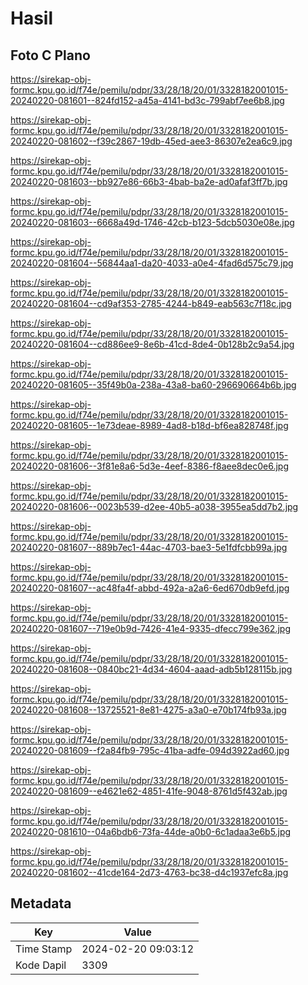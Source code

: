 # Hasil

## Foto C Plano

https://sirekap-obj-formc.kpu.go.id/f74e/pemilu/pdpr/33/28/18/20/01/3328182001015-20240220-081601--824fd152-a45a-4141-bd3c-799abf7ee6b8.jpg

https://sirekap-obj-formc.kpu.go.id/f74e/pemilu/pdpr/33/28/18/20/01/3328182001015-20240220-081602--f39c2867-19db-45ed-aee3-86307e2ea6c9.jpg

https://sirekap-obj-formc.kpu.go.id/f74e/pemilu/pdpr/33/28/18/20/01/3328182001015-20240220-081603--bb927e86-66b3-4bab-ba2e-ad0afaf3ff7b.jpg

https://sirekap-obj-formc.kpu.go.id/f74e/pemilu/pdpr/33/28/18/20/01/3328182001015-20240220-081603--6668a49d-1746-42cb-b123-5dcb5030e08e.jpg

https://sirekap-obj-formc.kpu.go.id/f74e/pemilu/pdpr/33/28/18/20/01/3328182001015-20240220-081604--56844aa1-da20-4033-a0e4-4fad6d575c79.jpg

https://sirekap-obj-formc.kpu.go.id/f74e/pemilu/pdpr/33/28/18/20/01/3328182001015-20240220-081604--cd9af353-2785-4244-b849-eab563c7f18c.jpg

https://sirekap-obj-formc.kpu.go.id/f74e/pemilu/pdpr/33/28/18/20/01/3328182001015-20240220-081604--cd886ee9-8e6b-41cd-8de4-0b128b2c9a54.jpg

https://sirekap-obj-formc.kpu.go.id/f74e/pemilu/pdpr/33/28/18/20/01/3328182001015-20240220-081605--35f49b0a-238a-43a8-ba60-296690664b6b.jpg

https://sirekap-obj-formc.kpu.go.id/f74e/pemilu/pdpr/33/28/18/20/01/3328182001015-20240220-081605--1e73deae-8989-4ad8-b18d-bf6ea828748f.jpg

https://sirekap-obj-formc.kpu.go.id/f74e/pemilu/pdpr/33/28/18/20/01/3328182001015-20240220-081606--3f81e8a6-5d3e-4eef-8386-f8aee8dec0e6.jpg

https://sirekap-obj-formc.kpu.go.id/f74e/pemilu/pdpr/33/28/18/20/01/3328182001015-20240220-081606--0023b539-d2ee-40b5-a038-3955ea5dd7b2.jpg

https://sirekap-obj-formc.kpu.go.id/f74e/pemilu/pdpr/33/28/18/20/01/3328182001015-20240220-081607--889b7ec1-44ac-4703-bae3-5e1fdfcbb99a.jpg

https://sirekap-obj-formc.kpu.go.id/f74e/pemilu/pdpr/33/28/18/20/01/3328182001015-20240220-081607--ac48fa4f-abbd-492a-a2a6-6ed670db9efd.jpg

https://sirekap-obj-formc.kpu.go.id/f74e/pemilu/pdpr/33/28/18/20/01/3328182001015-20240220-081607--719e0b9d-7426-41e4-9335-dfecc799e362.jpg

https://sirekap-obj-formc.kpu.go.id/f74e/pemilu/pdpr/33/28/18/20/01/3328182001015-20240220-081608--0840bc21-4d34-4604-aaad-adb5b128115b.jpg

https://sirekap-obj-formc.kpu.go.id/f74e/pemilu/pdpr/33/28/18/20/01/3328182001015-20240220-081608--13725521-8e81-4275-a3a0-e70b174fb93a.jpg

https://sirekap-obj-formc.kpu.go.id/f74e/pemilu/pdpr/33/28/18/20/01/3328182001015-20240220-081609--f2a84fb9-795c-41ba-adfe-094d3922ad60.jpg

https://sirekap-obj-formc.kpu.go.id/f74e/pemilu/pdpr/33/28/18/20/01/3328182001015-20240220-081609--e4621e62-4851-41fe-9048-8761d5f432ab.jpg

https://sirekap-obj-formc.kpu.go.id/f74e/pemilu/pdpr/33/28/18/20/01/3328182001015-20240220-081610--04a6bdb6-73fa-44de-a0b0-6c1adaa3e6b5.jpg

https://sirekap-obj-formc.kpu.go.id/f74e/pemilu/pdpr/33/28/18/20/01/3328182001015-20240220-081602--41cde164-2d73-4763-bc38-d4c1937efc8a.jpg


## Metadata

| Key        | Value               |
| ---------- | ------------------- |
| Time Stamp | 2024-02-20 09:03:12 |
| Kode Dapil | 3309                |



